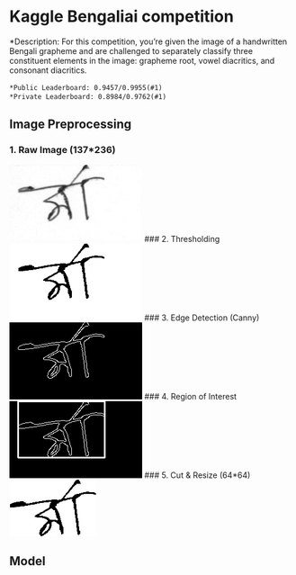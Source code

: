 # Kaggle Bengaliai competition

*Description:  For this competition, you’re given the image of a handwritten Bengali grapheme and are
challenged to separately classify three constituent elements in the image: grapheme root, vowel diacritics, and consonant diacritics.

    *Public Leaderboard: 0.9457/0.9955(#1)
    *Private Leaderboard: 0.8984/0.9762(#1)

## Image Preprocessing
### 1. Raw Image (137*236)
   <img src="data_description/sample_1-0.png">
### 2. Thresholding
   <img src="data_description/sample_1-1.png">
### 3. Edge Detection (Canny)
   <img src="data_description/sample_1-2.png">
### 4. Region of Interest
   <img src="data_description/sample_1-3.png">
### 5. Cut & Resize (64*64)
   <img src="data_description/sample_1-4.png">

## Model